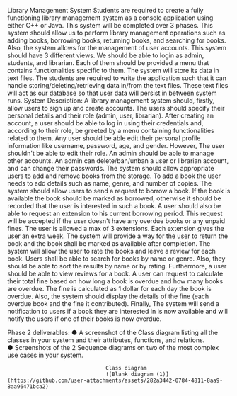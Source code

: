  Library Management System
 Students are required to create a fully functioning library management system as a console
 application using either C++ or Java. This system will be completed over 3 phases.
 This system should allow us to perform library management operations such as adding
 books, borrowing books, returning books, and searching for books. Also, the system
 allows for the management of user accounts.
 This system should have 3 different views. We should be able to login as admin, students,
 and librarian. Each of them should be provided a menu that contains functionalities specific
 to them.
 The system will store its data in text files. The students are required to write the application
 such that it can handle storing/deleting/retrieving data in/from the text files. These text
 files will act as our database so that user data will persist in between system runs.
 System Description:
 A library management system should, firstly, allow users to sign up and create accounts.
 The users should specify their personal details and their role (admin, user, librarian). After
 creating an account, a user should be able to log in using their credentials and, according to
 their role, be greeted by a menu containing functionalities related to them.
 Any user should be able edit their personal profile information like username, password,
 age, and gender. However, The user shouldn't be able to edit their role. An admin should
 be able to manage other accounts. An admin can delete/ban/unban a user or librarian
 account, and can change their passwords.
 The system should allow appropriate users to add and remove books from the storage. To
 add a book the user needs to add details such as name, genre, and number of copies.
 The system should allow users to send a request to borrow a book. If the book is available
 the book should be marked as borrowed, otherwise it should be recorded that the user is
 interested in such a book.
 A user should also be able to request an extension to his current borrowing period. This
 request will be accepted if the user doesn't have any overdue books or any unpaid fines.
 The user is allowed a max of 3 extensions. Each extension gives the user an extra week.
 The system will provide a way for the user to return the book and the book shall be marked
 as available after completion. The system will allow the user to rate the books and leave a
 review for each book. Users shall be able to search for books by name or genre. Also, they
 should be able to sort the results by name or by rating.
Furthermore, a user should be able to view reviews for a book. A user can request to
 calculate their total fine based on how long a book is overdue and how many books are
 overdue. The fine is calculated as 1 dollar for each day the book is overdue. Also, the
 system should display the details of the fine (each overdue book and the fine it contributed).
 Finally, The system will send a notification to users if a book they are interested in is now
 available and will notify the users if one of their books is now overdue.

 Phase 2 deliverables: 
● A screenshot of the Class diagram listing all the classes in your system and their 
attributes, functions, and relations.  
● Screenshots of the 2 Sequence diagrams on two of the most complex use cases in 
your system. 





                                   Class diagram
                                   ![Blank diagram (1)](https://github.com/user-attachments/assets/282a3442-0784-4811-8aa9-8aa96471bca2)






